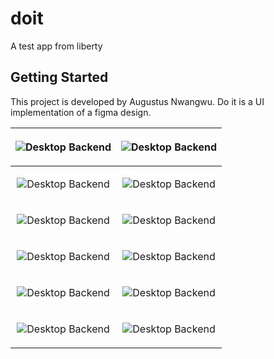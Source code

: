 # doit

A test app from liberty

## Getting Started

This project is developed by Augustus Nwangwu. Do it is a UI implementation of a figma design.


| <p align="center"><img src="https://i.ibb.co/hR74kbm/Screenshot-20230719-121116.png" alt="Desktop Backend"></p>  | <p align="center"><img src="https://i.ibb.co/hcz3YQB/Screenshot-20230719-121059.png" alt="Desktop Backend"></p> |
| -------- |-----------------------------------------------------------------------------------------------------------------|
| <p align="center"><img src="https://i.ibb.co/m8Wr3pn/Screenshot-20230719-121219.png" alt="Desktop Backend"></p>  | <p align="center"><img src="https://i.ibb.co/jHqFdHs/Screenshot-20230719-121131.png" alt="Desktop Backend"></p> |
| <p align="center"><img src="https://i.ibb.co/9qN8tfR/Screenshot-20230719-121237.png" alt="Desktop Backend"></p> | <p align="center"><img src="https://i.ibb.co/YQJHMsN/Screenshot-20230719-121140.png" alt="Desktop Backend"></p> |
| <p align="center"><img src="https://i.ibb.co/n1fXhhm/Screenshot-20230719-121051.png" alt="Desktop Backend"></p>  | <p align="center"><img src="https://i.ibb.co/qYgXTLk/Screenshot-20230719-121231.png" alt="Desktop Backend"></p> |
| <p align="center"><img src="https://i.ibb.co/PzmPhrG/Screenshot-20230719-121209.png" alt="Desktop Backend"></p>    | <p align="center"><img src="https://i.ibb.co/p4rbXST/Screenshot-20230719-121106.png" alt="Desktop Backend"></p> |
| <p align="center"><img src="https://i.ibb.co/JcL7tNn/Screenshot-20230719-121153.png" alt="Desktop Backend"></p> | <p align="center"><img src="https://i.ibb.co/hR74kbm/Screenshot-20230719-121116.png" alt="Desktop Backend"></p> |